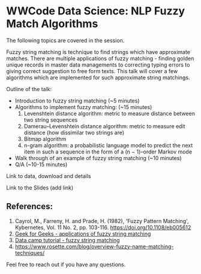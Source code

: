 # WWCode Data Science: NLP Fuzzy Match Algorithms

The following topics are covered in the session. 


Fuzzy string matching is technique to find strings which have approximate matches. 
There are multiple applications of fuzzy matching - finding golden unique records in master
data managements to correcting typing errors to giving correct suggestion to free form texts. 
This talk will cover a few algorithms which are implemented for such approximate string matchings.

Outline of the talk:    
  - Introduction to fuzzy string matching (~5 minutes)    
  - Algorithms to implement fuzzy matching: (~15 minutes)       
    1. Levenshtein distance algorithm: metric to measure distance between two string sequences 
    2. Damerau–Levenshtein distance algorithm: metric to measure edit distance (how dissimilar two strings are) 
    3. Bitmap algorithm
    4. n-gram algorithm: a probabilistic language model to predict the next item in such a sequence in the form of a (n − 1)–order Markov mode
  -  Walk through of an example of fuzzy string matching (~10 minutes)    
  -  Q/A (~10-15 minutes)


Link to data, download and details

Link to the Slides (add link)

## References:
1. Cayrol, M., Farreny, H. and Prade, H. (1982), 'Fuzzy Pattern Matching', Kybernetes, Vol. 11 No. 2, pp. 103-116. https://doi.org/10.1108/eb005612
2. [Geek for Geeks - applications of fuzzy string matching](https://www.geeksforgeeks.org/applications-of-string-matching-algorithms/)
3. [Data camp tutorial - fuzzy string matching](https://www.datacamp.com/community/tutorials/fuzzy-string-python)
4. https://www.rosette.com/blog/overview-fuzzy-name-matching-techniques/

Feel free to reach out if you have any questions.

